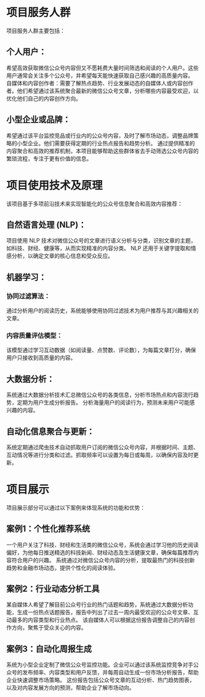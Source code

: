 # 项目服务人群
项目服务人群主要包括：

## 个人用户：
希望高效获取微信公众号内容但又不愿耗费大量时间筛选和阅读的个人用户。这些用户通常会关注多个公众号，并希望每天能快速获取自己感兴趣的高质量内容。
自媒体和内容创作者：需要了解热点趋势、行业发展动态的自媒体人或内容创作者。他们希望通过该系统聚合最新的微信公众号文章，分析哪些内容最受欢迎，以优化他们自己的内容创作方向。
## 小型企业或品牌：
希望通过该平台监控竞品或行业内的公众号内容，及时了解市场动态，调整品牌策略的小型企业。他们需要获得定期的行业热点报告和趋势分析。
通过提供精准的内容聚合和高效的推荐机制，本项目能够帮助这些群体省去手动筛选公众号内容的繁琐流程，专注于更有价值的信息。

# 项目使用技术及原理
该项目基于多项前沿技术来实现智能化的公众号信息聚合和高效内容推荐：

## 自然语言处理 (NLP)：

项目使用 NLP 技术对微信公众号的文章进行语义分析与分类，识别文章的主题，如科技、财经、健康等，从而实现精准的内容分类。
NLP 还用于关键字提取和情感分析，以确定文章的核心信息和受众反应。
## 机器学习：

### 协同过滤算法：
通过分析用户的阅读历史，系统能够使用协同过滤技术为用户推荐与其兴趣相关的文章。
### 内容质量评估模型：
该模型通过学习互动数据（如阅读量、点赞数、评论数），为每篇文章打分，确保用户只接收到高质量的内容。
## 大数据分析：

系统通过大数据分析技术汇总微信公众号的各类信息，分析市场热点和内容流行趋势，定期为用户生成分析报告。
分析海量用户的阅读行为，预测未来用户可能感兴趣的内容。
## 自动化信息聚合与更新：

系统定期通过爬虫技术自动抓取用户订阅的微信公众号内容，并根据时间、主题、互动情况等进行分类和过滤。抓取频率可以设置为每日或每周，以确保内容及时更新。

# 项目展示
项目展示部分可以通过以下案例来体现系统的功能和优势：

## 案例1：个性化推荐系统

一个用户关注了科技、财经和生活类的微信公众号，系统会通过学习他的历史阅读偏好，为他每日推送精选的科技新闻、财经动态及生活健康文章，确保每篇推荐内容符合用户的兴趣。
系统通过对微信公众号内容的分析，提取最热门的科技创新趋势和金融市场动态，提供个性化的阅读体验。
## 案例2：行业动态分析工具

某自媒体人希望了解目前公众号行业的热门话题和趋势，系统通过大数据分析功能，生成一份热点话题报告，报告中列出了过去一周内最受欢迎的公众号文章、互动最多的内容类型和行业热点。
该自媒体人可以根据这份报告调整自己的内容创作方向，聚焦于受众关心的内容。
## 案例3：自动化周报生成

系统为小型企业定制了微信公众号监控功能。企业可以通过该系统监控竞争对手公众号的发布频率、内容类型和用户反馈，并每周自动生成一份市场分析报告，帮助企业快速调整市场策略。
这份报告包括公众号文章的互动分析、热门趋势图表，以及对内容发展方向的预测，帮助企业了解市场动向。

